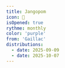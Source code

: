 ```yaml
---
title: Jangopom
icon: 🍎
isOpened: true
rythme: monthly
color: 'purple'
from: 'Gaillac'
distributions:
  - date: 2025-09-09
  - date: 2025-10-07
---
```


